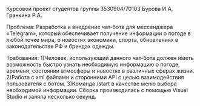 Курсовой проект студентов группы 3530904/70103 Бурова И.А, Гранкина Р.А.

Проблема: Разработка и внедрение чат-бота для мессенджера «Telegram», который обеспечивает получение информации о погоде в любой точке мира, о новостях экономики, спорта, обновлениях в законодательстве РФ и брендах одежды.

Требования:
1)Человек, использующий данного чат-бота должен иметь возможность быстро узнать необходимую информацию о погоде, времени, состоянии атмосферы и новостях в различных сферах жизни.
2)Работа с xml файлами и сторонними API с целью взаимодействия пользователя с ботом.
3)Команда /start в качестве меню выбора необходимой информации. 
Сборка производилась с помощью Visual Studio и заняла несколько секунд.
